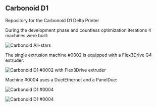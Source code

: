 ## Carbonoid D1
Repository for the Carbonoid D1 Delta Printer

During the development phase and countless optimization iterations 4 machines were built:

![Carbonoid All-stars](https://raw.githubusercontent.com/Carbonoid/D1/1.0/photos/D1_All.jpg)

The single extrusion machine #0002 is equipped with a Flex3Drive G4 extruder:

![Carbonoid D1 #0002 with Flex3Drive extruder](https://raw.githubusercontent.com/Carbonoid/D1/1.0/photos/D1#0002_F3D.jpg)


Machine #0004 uses a DuetEthernet and a PanelDue:

![Carbonoid D1 #0004](https://raw.githubusercontent.com/Carbonoid/D1/1.0/photos/D1#0004_Full.jpg)

![Carbonoid D1 #0004](https://raw.githubusercontent.com/Carbonoid/D1/1.0/photos/D1#0004_PanelDue.jpg)
